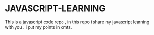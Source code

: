 # JAVASCRIPT-LEARNING
This is a javascript code repo , in this repo i share my javascript learning with you . i put my points in cmts.
